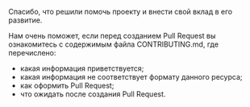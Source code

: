 Спасибо, что решили помочь проекту и внести свой вклад в его развитие.

Нам очень поможет, если перед созданием Pull Request вы ознакомитесь с содержимым файла CONTRIBUTING.md, где перечислено:
- какая информация приветствуется;
- какая информация не соответствует формату данного ресурса;
- как оформить Pull Request;
- что ожидать после создания Pull Request.
